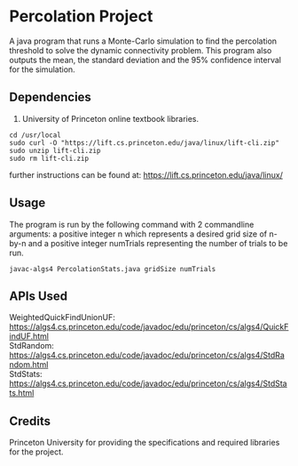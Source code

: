 # Percolation Project
A java program that runs a Monte-Carlo simulation to find the percolation threshold to solve the dynamic connectivity problem. This program also outputs the mean, the standard deviation and the 95% confidence interval for the simulation.

## Dependencies
1. University of Princeton online textbook libraries.
```
cd /usr/local
sudo curl -O "https://lift.cs.princeton.edu/java/linux/lift-cli.zip"
sudo unzip lift-cli.zip
sudo rm lift-cli.zip
```
further instructions can be found at: https://lift.cs.princeton.edu/java/linux/

## Usage
The program is run by the following command with 2 commandline arguments: a positive integer n which represents a desired grid size of n-by-n and a positive integer numTrials representing the number of trials to be run.
```
javac-algs4 PercolationStats.java gridSize numTrials
```

## APIs Used
WeightedQuickFindUnionUF: https://algs4.cs.princeton.edu/code/javadoc/edu/princeton/cs/algs4/QuickFindUF.html  
StdRandom: https://algs4.cs.princeton.edu/code/javadoc/edu/princeton/cs/algs4/StdRandom.html  
StdStats: https://algs4.cs.princeton.edu/code/javadoc/edu/princeton/cs/algs4/StdStats.html

## Credits
Princeton University for providing the specifications and required libraries for the project.
